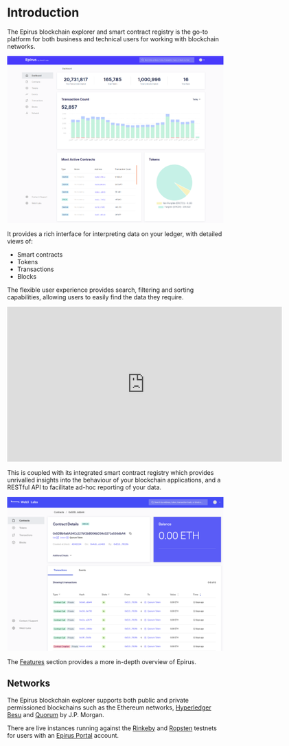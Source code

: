 # Introduction

The Epirus blockchain explorer and smart contract registry is the go-to platform for both
business and technical users for working with blockchain networks.

![Epirus dashboard](./img/dashboard.png)

It provides a rich interface for interpreting data on your ledger, with detailed views of:

- Smart contracts
- Tokens
- Transactions
- Blocks

The flexible user experience provides search, filtering and sorting capabilities, allowing users 
to easily find the data they require.

<iframe src="https://player.vimeo.com/video/333204985" width="640" height="360" frameborder="0" allow="autoplay; fullscreen" allowfullscreen></iframe>

This is coupled with its integrated smart contract registry which provides unrivalled insights 
into the behaviour of your blockchain applications, and a RESTful API to facilitate ad-hoc 
reporting of your data.

![Epirus screenshot](./img/contract_details.png)

The [Features](features.md) section provides a more in-depth overview of Epirus.

## Networks

The Epirus blockchain explorer supports both public and private permissioned blockchains such as the Ethereum networks, 
[Hyperledger Besu](https://www.hyperledger.org/projects/besu) and [Quorum](https://github.com/jpmorganchase/quorum) by J.P. Morgan. 

There are live instances running against the [Rinkeby](https://rinkeby.epirus.io/) and [Ropsten](https://ropsten.epirus.io/) testnets for users with an [Epirus Portal](https://docs.epirus.io/portal) account.
